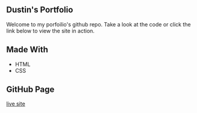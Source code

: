 ## Dustin's Portfolio

Welcome to my porfoilio's github repo. Take a look at the code or click the link below to view the site in action. 

## Made With
 - HTML
 - CSS

## GitHub Page
[live site](https://dustinturp.github.io/portfolio/)